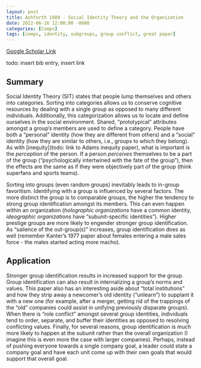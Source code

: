 ```yaml
---
layout: post
title: Ashforth 1989 - Social Identity Theory and the Organization
date: 2022-06-16 12:00:00 -0600
categories: [Comps]
tags: [comps, identity, subgroups, group conflict, great paper]
---
```

[Google Scholar Link](https://scholar.google.com/scholar?hl=en&as_sdt=0%2C45&q=Social+identity+theory+and+the+organization&btnG=)

todo: insert bib entry, insert link

## Summary
Social Identity Theory (SIT) states that people lump themselves and others into categories.  Sorting into categories allows us to conserve cognitive resources by dealing with a single group as opposed to many different individuals.  Additionally, this categorization allows us to locate and define ourselves in the social environment.  Shared, “prototypical” attributes amongst a group’s members are used to define a category.  People have both a “personal” identity (how they are different from others) and a “social” identity (how they are similar to others, i.e., groups to which they belong).  As with [inequity](todo: link to Adams inequity paper), what is important is the _perception_ of the person.  If a person _perceives_ themselves to be a part of the group (“psychologically intertwined with the fate of the group”), then the effects are the same as if they were objectively part of the group (think superfans and sports teams).

Sorting into groups (even random groups) inevitably leads to in-group favoritism.  Identifying with a group is influenced by several factors.  The more distinct the group is to comparable groups, the higher the tendency to strong group identification amongst its members.  This can even happen within an organization (_holographic organizations_ have a common identity, _ideographic organizations_ have “subunit-specific identities”).  Higher prestige groups are more likely to engender stronger group identification.  As “salience of the out-group(s)” increases, group identification does as well (remember Kanter’s 1977 paper about females entering a male sales force - the males started acting more macho).

## Application
Stronger group identification results in increased support for the group.  Group identification can also result in internalizing a group’s norms and values.  This paper also has an interesting aside about “total institutions” and how they strip away a newcomer’s old identity (“unlearn”) to supplant it with a new one (for example, after a merger, getting rid of the trappings of the “old” companies could assist in unifying previously disparate groups).  When there is “role conflict” amongst several group identities, individuals tend to order, separate, and buffer their identities as opposed to resolving conflicting values.  Finally, for several reasons, group identification is much more likely to happen at the subunit rather than the overall organization (I imagine this is even more the case with larger companies).  Perhaps, instead of pushing everyone towards a single company goal, a leader could state a company goal and have each unit come up with their own goals that would support that overall goal.